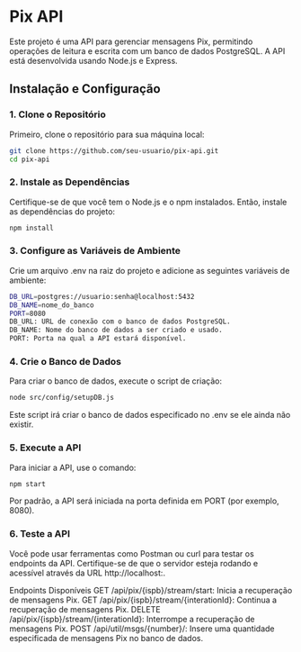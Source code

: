 # Pix API

Este projeto é uma API para gerenciar mensagens Pix, permitindo operações de leitura e escrita com um banco de dados PostgreSQL. A API está desenvolvida usando Node.js e Express.

## Instalação e Configuração

### 1. Clone o Repositório

Primeiro, clone o repositório para sua máquina local:

```bash
git clone https://github.com/seu-usuario/pix-api.git
cd pix-api 
```
### 2. Instale as Dependências
Certifique-se de que você tem o Node.js e o npm instalados. Então, instale as dependências do projeto:

```bash
npm install
```

### 3. Configure as Variáveis de Ambiente
Crie um arquivo .env na raiz do projeto e adicione as seguintes variáveis de ambiente:

```bash
DB_URL=postgres://usuario:senha@localhost:5432
DB_NAME=nome_do_banco
PORT=8080
DB_URL: URL de conexão com o banco de dados PostgreSQL.
DB_NAME: Nome do banco de dados a ser criado e usado.
PORT: Porta na qual a API estará disponível.
```
### 4. Crie o Banco de Dados
Para criar o banco de dados, execute o script de criação:

```bash
node src/config/setupDB.js
```
Este script irá criar o banco de dados especificado no .env se ele ainda não existir.

### 5. Execute a API
Para iniciar a API, use o comando:

```bash
npm start
```
Por padrão, a API será iniciada na porta definida em PORT (por exemplo, 8080).

### 6. Teste a API
Você pode usar ferramentas como Postman ou curl para testar os endpoints da API. Certifique-se de que o servidor esteja rodando e acessível através da URL http://localhost:<PORT>.

Endpoints Disponíveis
GET /api/pix/{ispb}/stream/start: Inicia a recuperação de mensagens Pix.
GET /api/pix/{ispb}/stream/{interationId}: Continua a recuperação de mensagens Pix.
DELETE /api/pix/{ispb}/stream/{interationId}: Interrompe a recuperação de mensagens Pix.
POST /api/util/msgs/{number}/: Insere uma quantidade especificada de mensagens Pix no banco de dados.
